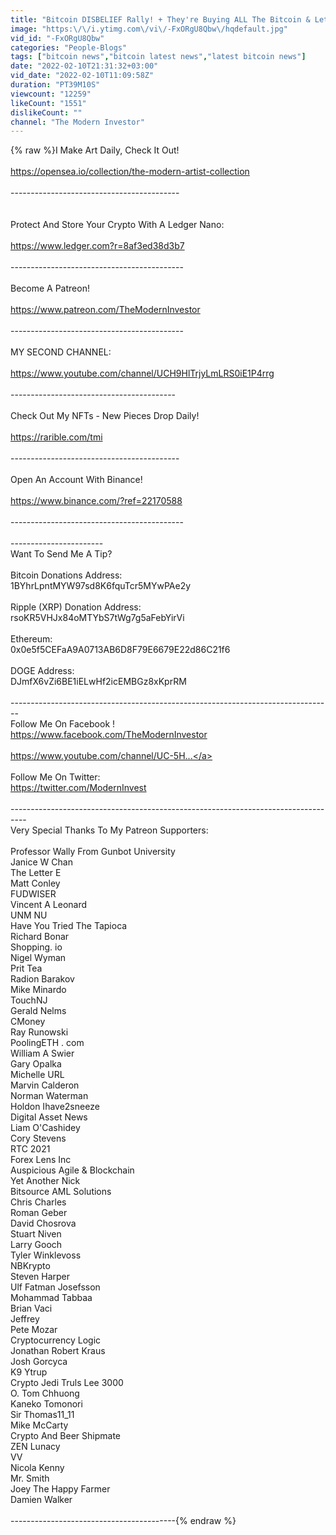 ```yaml
---
title: "Bitcoin DISBELIEF Rally! + They're Buying ALL The Bitcoin & Let Them Eat Cake"
image: "https:\/\/i.ytimg.com\/vi\/-FxORgU8Qbw\/hqdefault.jpg"
vid_id: "-FxORgU8Qbw"
categories: "People-Blogs"
tags: ["bitcoin news","bitcoin latest news","latest bitcoin news"]
date: "2022-02-10T21:31:32+03:00"
vid_date: "2022-02-10T11:09:58Z"
duration: "PT39M10S"
viewcount: "12259"
likeCount: "1551"
dislikeCount: ""
channel: "The Modern Investor"
---
```

{% raw %}I Make Art Daily, Check It Out!<br /><br /><a rel="nofollow" target="blank" href="https://opensea.io/collection/the-modern-artist-collection">https://opensea.io/collection/the-modern-artist-collection</a><br /><br />------------------------------------------<br /><br /><br />Protect And Store Your Crypto With A Ledger Nano:<br /><br /><a rel="nofollow" target="blank" href="https://www.ledger.com?r=8af3ed38d3b7">https://www.ledger.com?r=8af3ed38d3b7</a><br /><br />-------------------------------------------<br /><br />Become A Patreon!<br /><br /><a rel="nofollow" target="blank" href="https://www.patreon.com/TheModernInvestor">https://www.patreon.com/TheModernInvestor</a><br /><br />-------------------------------------------<br /><br />MY SECOND CHANNEL:<br /><br /><a rel="nofollow" target="blank" href="https://www.youtube.com/channel/UCH9HlTrjyLmLRS0iE1P4rrg">https://www.youtube.com/channel/UCH9HlTrjyLmLRS0iE1P4rrg</a><br /><br />-----------------------------------------<br /><br />Check Out My NFTs - New Pieces Drop Daily!<br /><br /><a rel="nofollow" target="blank" href="https://rarible.com/tmi">https://rarible.com/tmi</a><br /><br />------------------------------------------<br /><br />Open An Account With Binance!<br /><br /><a rel="nofollow" target="blank" href="https://www.binance.com/?ref=22170588">https://www.binance.com/?ref=22170588</a><br /><br />-------------------------------------------<br /><br />-----------------------<br />Want To Send Me A Tip? <br /><br />Bitcoin Donations Address:<br />1BYhrLpntMYW97sd8K6fquTcr5MYwPAe2y<br /><br />Ripple (XRP) Donation Address:<br />rsoKR5VHJx84oMTYbS7tWg7g5aFebYirVi<br /><br />Ethereum:<br />0x0e5f5CEFaA9A0713AB6D8F79E6679E22d86C21f6<br /><br />DOGE Address:<br />DJmfX6vZi6BE1iELwHf2icEMBGz8xKprRM<br /><br />--------------------------------------------------------------------------------<br />Follow Me On Facebook ! <br /><a rel="nofollow" target="blank" href="https://www.facebook.com/TheModernInvestor">https://www.facebook.com/TheModernInvestor</a><br /><br /><a rel="nofollow" target="blank" href="https://www.youtube.com/channel/UC-5H...">https://www.youtube.com/channel/UC-5H...</a><br /><br />Follow Me On Twitter:<br /><a rel="nofollow" target="blank" href="https://twitter.com/ModernInvest">https://twitter.com/ModernInvest</a><br /><br />----------------------------------------------------------------------------------<br />Very Special Thanks To My Patreon Supporters:<br /><br />Professor Wally From Gunbot University<br />Janice W Chan<br />The Letter E <br />Matt Conley<br />FUDWISER<br />Vincent A Leonard<br />UNM NU<br />Have You Tried The Tapioca <br />Richard Bonar<br />Shopping. io <br />Nigel Wyman <br />Prit Tea<br />Radion Barakov<br />Mike Minardo<br />TouchNJ<br />Gerald Nelms <br />CMoney<br />Ray Runowski<br />PoolingETH . com <br />William A Swier<br />Gary Opalka<br />Michelle URL<br />Marvin Calderon<br />Norman Waterman<br />Holdon Ihave2sneeze<br />Digital Asset News<br />Liam O'Cashidey<br />Cory Stevens<br />RTC 2021<br />Forex Lens Inc<br />Auspicious Agile &amp; Blockchain<br />Yet Another Nick<br />Bitsource AML Solutions<br />Chris Charles<br />Roman Geber<br />David Chosrova<br />Stuart Niven<br />Larry Gooch<br />Tyler Winklevoss<br />NBKrypto<br />Steven Harper<br />Ulf Fatman Josefsson <br />Mohammad Tabbaa<br />Brian Vaci<br />Jeffrey<br />Pete Mozar<br />Cryptocurrency Logic<br />Jonathan Robert Kraus<br />Josh Gorcyca<br />K9 Ytrup<br />Crypto Jedi Truls Lee 3000<br />O. Tom Chhuong<br />Kaneko Tomonori<br />Sir Thomas11_11 <br />Mike McCarty<br />Crypto And Beer Shipmate<br />ZEN Lunacy<br />VV<br />Nicola Kenny<br />Mr. Smith<br />Joey The Happy Farmer<br />Damien Walker<br /><br />-----------------------------------------{% endraw %}
